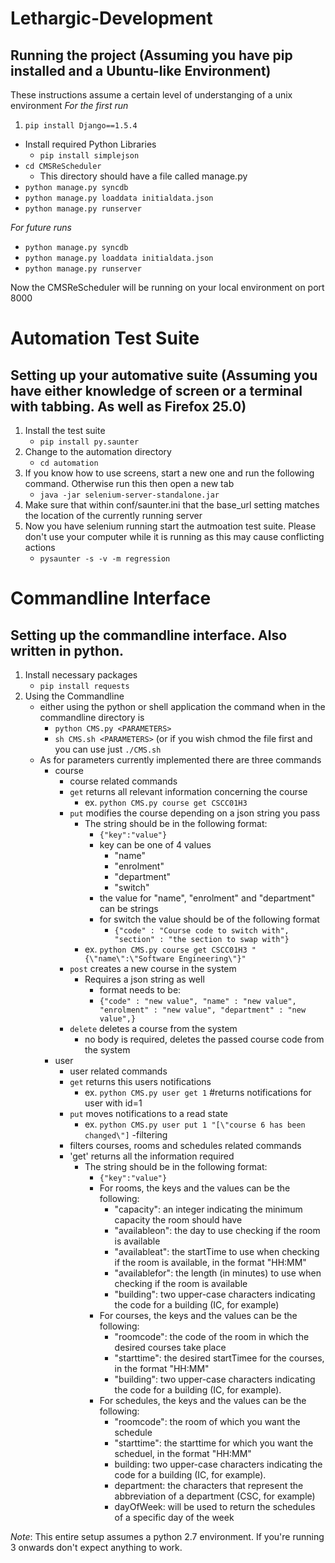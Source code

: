 Lethargic-Development
=====================
## Running the project (Assuming you have pip installed and a Ubuntu-like Environment)
These instructions assume a certain level of understanging of a unix environment
_For the first run_

1. `pip install Django==1.5.4`
- Install required Python Libraries
	- `pip install simplejson`
- `cd CMSReScheduler`
    - This directory should have a file called manage.py
- `python manage.py syncdb`
- `python manage.py loaddata initialdata.json`
- `python manage.py runserver`

_For future runs_
- `python manage.py syncdb`
- `python manage.py loaddata initialdata.json`
- `python manage.py runserver`

Now the CMSReScheduler will be running on your local environment on port 8000

Automation Test Suite
=====================
## Setting up your automative suite (Assuming you have either knowledge of screen or a terminal with tabbing. As well as Firefox 25.0)

1. Install the test suite
	- `pip install py.saunter`
2. Change to the automation directory
	- `cd automation`
3. If you know how to use screens, start a new one and run the following command. Otherwise run this then open a new tab
	- `java -jar selenium-server-standalone.jar`
4. Make sure that within conf/saunter.ini that the base_url setting matches the location of the currently running server
5. Now you have selenium running start the autmoation test suite. Please don't use your computer while it is running as this may cause conflicting actions
	- `pysaunter -s -v -m regression`

Commandline Interface
=====================
## Setting up the commandline interface. Also written in python.
1. Install necessary packages
	- `pip install requests`
2. Using the Commandline
	- either using the python or shell application the command when in the commandline directory is
		- `python CMS.py <PARAMETERS>`
		- `sh CMS.sh <PARAMETERS>` (or if you wish chmod the file first and you can use just `./CMS.sh`
	- As for parameters currently implemented there are three commands
		- course
			- course related commands
			- `get` returns all relevant information concerning the course
				- ex. `python CMS.py course get CSCC01H3`
			- `put` modifies the course depending on a json string you pass
				- The string should be in the following format:
					- `{"key":"value"}`
					- key can be one of 4 values
						- "name"
						- "enrolment"
						- "department"
						- "switch"
					- the value for "name", "enrolment" and "department" can be strings
					- for switch the value should be of the following format
						- `{"code" : "Course code to switch with", "section" : "the section to swap with"}`
				- ex. `python CMS.py course get CSCC01H3 "{\"name\":\"Software Engineering\"}"`
			- `post` creates a new course in the system
				- Requires a json string as well
					- format needs to be:
					- `{"code" : "new value", "name" : "new value", "enrolment" : "new value", "department" : "new value",}`
			- `delete` deletes a course from the system
				- no body is required, deletes the passed course code from the system
		- user
			- user related commands
			- `get` returns this users notifications
				- ex. `python CMS.py user get 1` #returns notifications for user with id=1
			- `put` moves notifications to a read state
				- ex. `python CMS.py user put 1 "[\"course 6 has been changed\"]`
		-filtering
			- filters courses, rooms and schedules related commands
			- 'get' returns all the information required
				- The string should be in the following format:
					- `{"key":"value"}`
					- For rooms, the keys and the values can be the following:
						- "capacity": an integer indicating the minimum capacity the room should have
						- "availableon": the day to use checking if the room is available
						- "availableat": the startTime to use when checking if the room is available, in the format "HH:MM"
						- "availablefor": the length (in minutes) to use when checking if the room is available
						- "building": two upper-case characters indicating the code for a building (IC, for example)
					- For courses, the keys and the values can be the following:
						- "roomcode": the code of the room in which the desired courses take place
						- "starttime": the desired startTimee for the courses, in the format "HH:MM"
						- "building": two upper-case characters indicating the code for a building (IC, for example).
					- For schedules, the keys and the values can be the following:
						- "roomcode": the room of which you want the schedule
						- "starttime": the starttime for which you want the scheduel, in the format "HH:MM"
						- building: two upper-case characters indicating the code for a building (IC, for example).
						- department: the characters that represent the abbreviation of a department (CSC, for example)
						- dayOfWeek: will be used to return the schedules of a specific day of the week


_Note_: This entire setup assumes a python 2.7 environment. If you're running 3 onwards don't expect anything to work.
